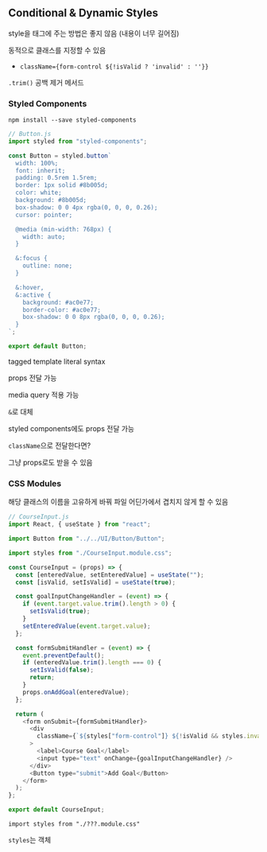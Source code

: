 ## Conditional & Dynamic Styles

style을 태그에 주는 방법은 좋지 않음 (내용이 너무 길어짐)

동적으로 클래스를 지정할 수 있음

- `className={form-control ${!isValid ? 'invalid' : ''}}`

`.trim()` 공백 제거 메서드

### Styled Components

`npm install --save styled-components`

```javascript
// Button.js
import styled from "styled-components";

const Button = styled.button`
  width: 100%;
  font: inherit;
  padding: 0.5rem 1.5rem;
  border: 1px solid #8b005d;
  color: white;
  background: #8b005d;
  box-shadow: 0 0 4px rgba(0, 0, 0, 0.26);
  cursor: pointer;

  @media (min-width: 768px) {
    width: auto;
  }

  &:focus {
    outline: none;
  }

  &:hover,
  &:active {
    background: #ac0e77;
    border-color: #ac0e77;
    box-shadow: 0 0 8px rgba(0, 0, 0, 0.26);
  }
`;

export default Button;
```

tagged template literal syntax

props 전달 가능

media query 적용 가능

`&`로 대체

styled components에도 props 전달 가능

`className`으로 전달한다면?

그냥 props로도 받을 수 있음

### CSS Modules

해당 클래스의 이름을 고유하게 바꿔 파일 어딘가에서 겹치지 않게 할 수 있음

```javascript
// CourseInput.js
import React, { useState } from "react";

import Button from "../../UI/Button/Button";

import styles from "./CourseInput.module.css";

const CourseInput = (props) => {
  const [enteredValue, setEnteredValue] = useState("");
  const [isValid, setIsValid] = useState(true);

  const goalInputChangeHandler = (event) => {
    if (event.target.value.trim().length > 0) {
      setIsValid(true);
    }
    setEnteredValue(event.target.value);
  };

  const formSubmitHandler = (event) => {
    event.preventDefault();
    if (enteredValue.trim().length === 0) {
      setIsValid(false);
      return;
    }
    props.onAddGoal(enteredValue);
  };

  return (
    <form onSubmit={formSubmitHandler}>
      <div
        className={`${styles["form-control"]} ${!isValid && styles.invalid}`}
      >
        <label>Course Goal</label>
        <input type="text" onChange={goalInputChangeHandler} />
      </div>
      <Button type="submit">Add Goal</Button>
    </form>
  );
};

export default CourseInput;
```

`import styles from "./???.module.css"`

`styles`는 객체
